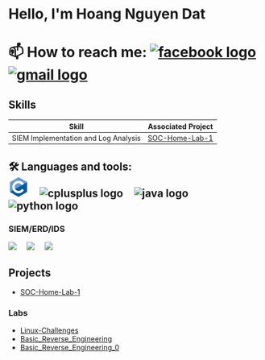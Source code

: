 # Hello, I'm Hoang Nguyen Dat


<h1 align="left" >📫 How to reach me:

  <a href="https://www.facebook.com/dathn.2510" target="blank">
    <img src="https://img.shields.io/static/v1?message=Facebook&logo=facebook&label=&color=1877F2&logoColor=white&labelColor=&style=for-the-badge" height="25" alt="facebook logo"  />
  </a>
  <a href="mailto:hdat251004@gmail.com" target="blank">
    <img src="https://img.shields.io/static/v1?message=Gmail&logo=gmail&label=&color=D14836&logoColor=white&labelColor=&style=for-the-badge" height="25" alt="gmail logo"  />
  </a>
</h1>

## Skills

| Skill                                         | Associated Project         |
|-----------------------------------------------|----------------------------|
| SIEM Implementation and Log Analysis          | <a href="https://github.com/hoangdat251004/SOC-Home-Lab-1">SOC-Home-Lab-1</a>|

<h2 align="left">
  🛠 Languages and tools:
<div align="left">
  <img src="https://raw.githubusercontent.com/devicons/devicon/master/icons/c/c-original.svg" height="40" alt="c logo"  />
  <img width="12" />
  <img src="https://cdn.jsdelivr.net/gh/devicons/devicon/icons/cplusplus/cplusplus-original.svg" height="40" alt="cplusplus logo"  />
  <img width="12" />
  <img src="https://cdn.jsdelivr.net/gh/devicons/devicon/icons/java/java-original.svg" height="40" alt="java logo"  />
  <img width="12" />
  <img src="https://cdn.jsdelivr.net/gh/devicons/devicon/icons/python/python-original.svg" height="40" alt="python logo"  />
</div>


### SIEM/ERD/IDS 
<div>
  <img src="https://img.shields.io/badge/-Splunk-000000?&style=for-the-badge&logo=Splunk&logoColor=white" />
  <img width="12" />
  <img src="https://www.ossec.net/wp-content/uploads/2019/01/ossec_logo_2.png" height="35"  />
  <img width="12" />
  <img src="https://wazuh.com/wp-content/themes/wazuh-v3/assets/images/trademark-and-brand-policy/Wazuh-logo-dark-backgroud.png" height="35"  />
</div>

## Projects
- <a href="https://github.com/radd25104/SOC-Home-Lab-1">SOC-Home-Lab-1</a>


### Labs
- <a href="https://github.com/radd25104/Basic_Linux_Challenges">Linux-Challenges</a>
- <a href="https://github.com/radd25104/Basic_Reverse_Engineering_0">Basic_Reverse_Engineering</a>
- <a href="https://github.com/radd25104/Basic_Reverse_Engineering_0">Basic_Reverse_Engineering_0</a>
